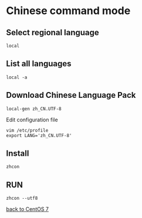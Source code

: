 # Chinese command mode
## Select regional language

    local
## List all languages

    local -a
## Download Chinese Language Pack

    local-gen zh_CN.UTF-8
Edit configuration file

    vim /etc/profile
    export LANG='zh_CN.UTF-8'
## Install

    zhcon
## RUN

    zhcon --utf8

[back to CentOS 7](https://github.com/pro1tocol/Linux-Novice-Function/tree/main/CentOS%207)
